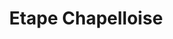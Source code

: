 ---
title: "Etape Chapelloise"
url: /la-chapelle-aux-brocs/etape-chapelloise/
shop: Lebensmittel
---